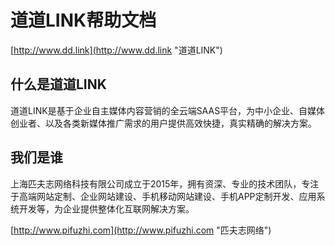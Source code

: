 # 道道LINK帮助文档

[http://www.dd.link](http://www.dd.link "道道LINK")

## 什么是道道LINK

道道LINK是基于企业自主媒体内容营销的全云端SAAS平台，为中小企业、自媒体创业者、以及各类新媒体推广需求的用户提供高效快捷，真实精确的解决方案。

## 我们是谁

上海匹夫志网络科技有限公司成立于2015年，拥有资深、专业的技术团队，专注于高端网站定制、企业网站建设、手机移动网站建设、手机APP定制开发、应用系统开发等，为企业提供整体化互联网解决方案。

[http://www.pifuzhi.com](http://www.pifuzhi.com "匹夫志网络")




